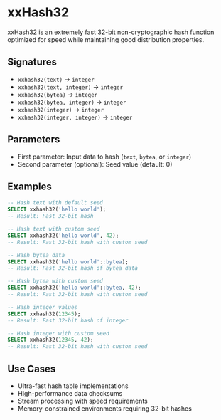# xxHash32

xxHash32 is an extremely fast 32-bit non-cryptographic hash function optimized for speed while maintaining good distribution properties.

## Signatures

- `xxhash32(text)` → `integer`
- `xxhash32(text, integer)` → `integer`
- `xxhash32(bytea)` → `integer`
- `xxhash32(bytea, integer)` → `integer`
- `xxhash32(integer)` → `integer`
- `xxhash32(integer, integer)` → `integer`

## Parameters

- First parameter: Input data to hash (`text`, `bytea`, or `integer`)
- Second parameter (optional): Seed value (default: 0)

## Examples

```sql
-- Hash text with default seed
SELECT xxhash32('hello world');
-- Result: Fast 32-bit hash

-- Hash text with custom seed
SELECT xxhash32('hello world', 42);
-- Result: Fast 32-bit hash with custom seed

-- Hash bytea data
SELECT xxhash32('hello world'::bytea);
-- Result: Fast 32-bit hash of bytea data

-- Hash bytea with custom seed
SELECT xxhash32('hello world'::bytea, 42);
-- Result: Fast 32-bit hash with custom seed

-- Hash integer values
SELECT xxhash32(12345);
-- Result: Fast 32-bit hash of integer

-- Hash integer with custom seed
SELECT xxhash32(12345, 42);
-- Result: Fast 32-bit hash with custom seed
```

## Use Cases

- Ultra-fast hash table implementations
- High-performance data checksums
- Stream processing with speed requirements
- Memory-constrained environments requiring 32-bit hashes